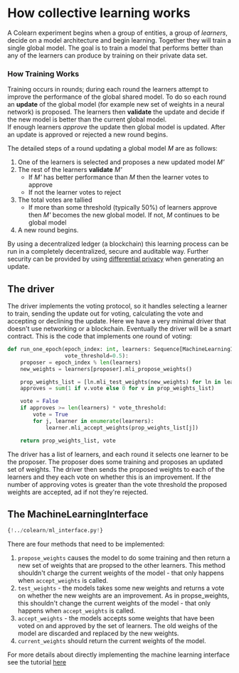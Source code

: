 # How collective learning works
A Colearn experiment begins when a group of entities, a group of *learners*, decide on a model architecture and begin learning. Together they will train a single global model. The goal is to train a model that performs better than any of the learners can produce by training on their private data set. 

### How Training Works

Training occurs in rounds; during each round the learners attempt to improve the performance of the global shared model. 
To do so each round an **update** of the global model (for example new set of weights in a neural network) is proposed. 
The learners then **validate** the update and decide if the new model is better than the current global model.  
If enough learners *approve* the update then global model is updated. After an update is approved or rejected a new round begins. 

The detailed steps of a round updating a global model *M* are as follows:

1. One of the learners is selected and proposes a new updated model *M'*
2. The rest of the learners **validate** *M'*
   - If *M'* has better performance than *M* then the learner votes to approve
   - If not the learner votes to reject
3. The total votes are tallied
   - If more than some threshold (typically 50%) of learners approve then *M'* becomes the new global model. If not, *M* continues to be global model
4. A new round begins. 

By using a decentralized ledger (a blockchain) this learning process can be run in a completely decentralized, secure and auditable way. Further security can be provided by using [differential privacy](https://en.wikipedia.org/wiki/Differential_privacy) when generating an update.


## The driver
The driver implements the voting protocol, so it handles selecting a learner to train, 
sending the update out for voting, calculating the vote and accepting or declining the update. 
Here we have a very minimal driver that doesn't use networking or a blockchain. Eventually the driver will be a smart contract. 
This is the code that implements one round of voting:

```python
def run_one_epoch(epoch_index: int, learners: Sequence[MachineLearningInterface],
                  vote_threshold=0.5):
    proposer = epoch_index % len(learners)
    new_weights = learners[proposer].mli_propose_weights()

    prop_weights_list = [ln.mli_test_weights(new_weights) for ln in learners]
    approves = sum(1 if v.vote else 0 for v in prop_weights_list)

    vote = False
    if approves >= len(learners) * vote_threshold:
        vote = True
        for j, learner in enumerate(learners):
            learner.mli_accept_weights(prop_weights_list[j])

    return prop_weights_list, vote
```
The driver has a list of learners, and each round it selects one learner to be the proposer.
The proposer does some training and proposes an updated set of weights.
The driver then sends the proposed weights to each of the learners and they each vote on whether this is an improvement.
If the number of approving votes is greater than the vote threshold the proposed weights are accepted, ad if not they're rejected.


## The MachineLearningInterface
```Python 
{!../colearn/ml_interface.py!} 
```
There are four methods that need to be implemented:

1. `propose_weights` causes the model to do some training and then return a
   new set of weights that are propsed to the other learners. 
   This method shouldn't charge the current weights of the model - that
   only happens when `accept_weights` is called.
2. `test_weights` - the models takes some new weights and returns a vote on whether the new weights are an improvement. 
   As in propse_weights, this shouldn't change the current weights of the model - 
   that only happens when `accept_weights` is called.
3. `accept_weights` - the models accepts some weights that have been voted on and approved by the set of learners. 
    The old weighs of the model are discarded and replaced by the new weights.
4. `current_weights` should return the current weights of the model.

For more details about directly implementing the machine learning interface
see the tutorial [here](./intro_tutorial_mli.md)
